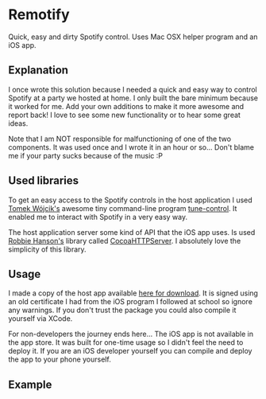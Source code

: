# Remotify
Quick, easy and dirty Spotify control. Uses Mac OSX helper program and an iOS app.

## Explanation
I once wrote this solution because I needed a quick and easy way to control Spotify at a party we hosted at home. I only built the bare minimum because it worked for me. Add your own additions to make it more awesome and report back! I love to see some new functionality or to hear some great ideas.

Note that I am NOT responsible for malfunctioning of one of the two components. It was used once and I wrote it in an hour or so... Don't blame me if your party sucks because of the music :P

## Used libraries
To get an easy access to the Spotify controls in the host application I used [Tomek Wójcik's](https://github.com/tomekwojcik) awesome tiny command-line program [tune-control](http://tomekwojcik.github.io/tune-control/). It enabled me to interact with Spotify in a very easy way.

The host application server some kind of API that the iOS app uses. Is used [Robbie Hanson's](https://github.com/robbiehanson) library called [CocoaHTTPServer](https://github.com/robbiehanson/CocoaHTTPServer). I absolutely love the simplicity of this library. 

## Usage
I made a copy of the host app available [here for download](http://www.tonsmets.nl/downloads/Remotify-v1.0.0.dmg). It is signed using an old certificate I had from the iOS program I followed at school so ignore any warnings. If you don't trust the package you could also compile it yourself via XCode.

For non-developers the journey ends here... The iOS app is not available in the app store. It was built for one-time usage so I didn't feel the need to deploy it. If you are an iOS developer yourself you can compile and deploy the app to your phone yourself. 

## Example
